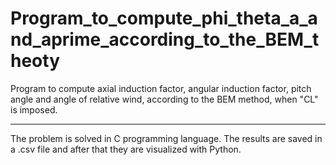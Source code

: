 # Program_to_compute_phi_theta_a_and_aprime_according_to_the_BEM_theoty
Program to compute axial induction factor, angular induction factor, pitch angle and angle of relative wind, according to the BEM method, when "CL" is imposed.

---

The problem is solved in C programming language. The results are saved in a .csv file and after that they are visualized with Python.
